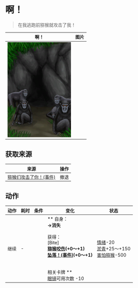 # 啊！  
> 在我逃跑前猕猴就攻击了我！  
  
  啊！  |   图片   
 ----  |  ----:   
   |  <img decoding="async" src="Sprite/MacaqueDen.png" href="a.md" style="max-width:300px;max-height:300px;">   
  
## 获取来源  
来源  |  操作  
----  |  ----  
[猕猴们攻击了你！(事件)](Event_MacaqueDenFight.md)  |  撤退  
## 动作  
动作  |  耗时  |  条件  |  变化  |  状态  
----  |  ----  |  ----  |  ----  |  ----  
继续<br>  |  -  |    |  ** 自身：**<br>→消失<br><br>** 获得： **<br>** [Bite] **<br>  [猕猴咬伤](W_MacaqueBite.md)(+0～+1)<br>  [坠落！(事件)](Event_FallAbrasion.md)(+0～+1)<br><br><br>** 相关卡牌 **<br>[眼镜](Glasses.md)可用次数  -10  |  [情绪](Morale.md)-20<br>[淤青](Bruising.md)+25～+150<br>[害怕猕猴](MacaqueFear.md)-500  


<script>document.title="啊！ - 卡牌生存百科 Card Survival Wiki";</script>